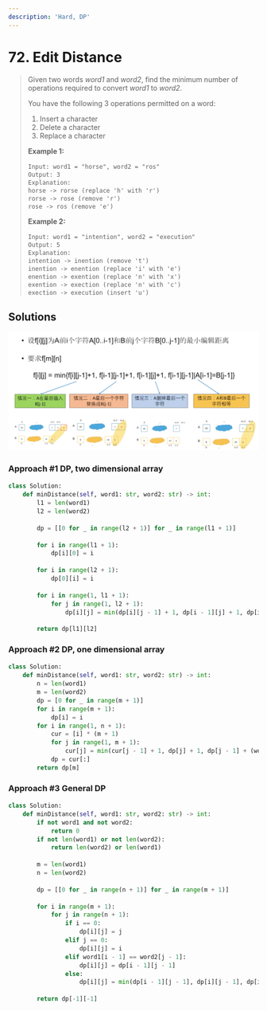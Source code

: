 ```yaml
---
description: 'Hard, DP'
---
```


# 72. Edit Distance

> Given two words _word1_ and _word2_, find the minimum number of operations required to convert _word1_ to _word2_.
>
> You have the following 3 operations permitted on a word:
>
> 1. Insert a character
> 2. Delete a character
> 3. Replace a character
>
> **Example 1:**
>
> ```text
> Input: word1 = "horse", word2 = "ros"
> Output: 3
> Explanation: 
> horse -> rorse (replace 'h' with 'r')
> rorse -> rose (remove 'r')
> rose -> ros (remove 'e')
> ```
>
> **Example 2:**
>
> ```text
> Input: word1 = "intention", word2 = "execution"
> Output: 5
> Explanation: 
> intention -> inention (remove 't')
> inention -> enention (replace 'i' with 'e')
> enention -> exention (replace 'n' with 'x')
> exention -> exection (replace 'n' with 'c')
> exection -> execution (insert 'u')
> ```

## Solutions

![](../.gitbook/assets/screen-shot-2019-12-27-at-11.16.02-am.png)

### Approach \#1 DP, two dimensional array

```python
class Solution:
    def minDistance(self, word1: str, word2: str) -> int:
        l1 = len(word1)
        l2 = len(word2)
        
        dp = [[0 for _ in range(l2 + 1)] for _ in range(l1 + 1)]
        
        for i in range(l1 + 1):
            dp[i][0] = i
            
        for i in range(l2 + 1):
            dp[0][i] = i
            
        for i in range(1, l1 + 1):
            for j in range(1, l2 + 1):
                dp[i][j] = min(dp[i][j - 1] + 1, dp[i - 1][j] + 1, dp[i - 1][j - 1] + (word1[i - 1] != word2[j - 1]))
                
        return dp[l1][l2]
```

### Approach \#2 DP, one dimensional array

```python
class Solution:
    def minDistance(self, word1: str, word2: str) -> int:
        n = len(word1)
        m = len(word2) 
        dp = [0 for _ in range(m + 1)]    
        for i in range(m + 1):
            dp[i] = i   
        for i in range(1, n + 1):
            cur = [i] * (m + 1)
            for j in range(1, m + 1):
                cur[j] = min(cur[j - 1] + 1, dp[j] + 1, dp[j - 1] + (word1[i - 1] != word2[j - 1]))
            dp = cur[:]
        return dp[m]
```

### Approach \#3 General DP

```python
class Solution:
    def minDistance(self, word1: str, word2: str) -> int:
        if not word1 and not word2:
            return 0
        if not len(word1) or not len(word2):
            return len(word2) or len(word1)
        
        m = len(word1)
        n = len(word2)
        
        dp = [[0 for _ in range(n + 1)] for _ in range(m + 1)]
        
        for i in range(m + 1):
            for j in range(n + 1):
                if i == 0:
                    dp[i][j] = j
                elif j == 0:
                    dp[i][j] = i     
                elif word1[i - 1] == word2[j - 1]:
                    dp[i][j] = dp[i - 1][j - 1]
                else:
                    dp[i][j] = min(dp[i - 1][j - 1], dp[i][j - 1], dp[i - 1][j]) + 1
        
        return dp[-1][-1]
```

